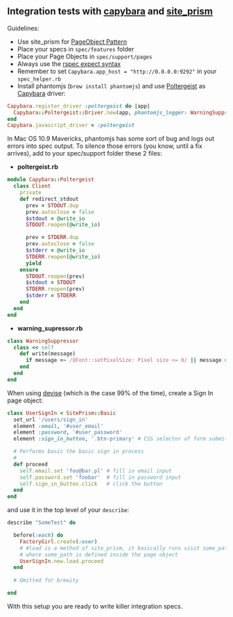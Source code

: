 Integration tests with [capybara][1] and [site_prism][2]
--------------------------------------------------------

Guidelines:

 - Use site_prism for [PageObject Pattern][3]
 - Place your specs in `spec/features` folder
 - Place your Page Objects in `spec/support/pages`
 - Always use the [rspec expect syntax][4]
 - Remember to set `Capybara.app_host = "http://0.0.0.0:9292"` in your `spec_helper.rb`
 - Install phantomjs (`brew install phantomjs`) and use [Poltergeist][5] as [Capybara][6] driver:


```ruby
Capybara.register_driver :poltergeist do |app|
  Capybara::Poltergeist::Driver.new(app, phantomjs_logger: WarningSuppressor)
end
Capybara.javascript_driver = :poltergeist
```

In Mac OS 10.9 Mavericks, phantomjs has some sort of bug and logs out errors into spec output. To silence those errors (you know, until a fix arrives), add to your spec/support folder these 2 files:

 - **poltergeist.rb**
 
```ruby
module Capybara::Poltergeist
  class Client
    private
    def redirect_stdout
      prev = STDOUT.dup
      prev.autoclose = false
      $stdout = @write_io
      STDOUT.reopen(@write_io)

      prev = STDERR.dup
      prev.autoclose = false
      $stderr = @write_io
      STDERR.reopen(@write_io)
      yield
    ensure
      STDOUT.reopen(prev)
      $stdout = STDOUT
      STDERR.reopen(prev)
      $stderr = STDERR
    end
  end
end
```

 - **warning_supressor.rb**

```ruby
class WarningSuppressor
  class << self
    def write(message)
      if message =~ /QFont::setPixelSize: Pixel size <= 0/ || message =~/CoreText performance note:/ then 0 else puts(message);1;end
    end
  end
end
```

When using [devise][7] (which is the case 99% of the time), create a Sign In page object:
```ruby
class UserSignIn < SitePrism::Basic
  set_url '/users/sign_in'
  element :email, '#user_email'
  element :password, '#user_password'
  element :sign_in_button, '.btn-primary' # CSS selector of form submit button

  # Performs basic the basic sign in process
  #
  def proceed
    self.email.set 'foo@bar.pl' # fill in email input
    self.password.set 'foobar'  # fill in password input
    self.sign_in_button.click   # click the button
  end
end
```

and use it in the top level of your `describe`:
```ruby
describe "SomeTest" do

  before(:each) do
    FactoryGirl.create(:user)
    # #load is a method of site_prism, it basically runs visit some_path, 
    # where some_path is defined inside the page object
    UserSignIn.new.load.proceed
  end
  
  # Omitted for brewity

end
```

With this setup you are ready to write killer integration specs.

  [1]: https://github.com/jnicklas/capybara
  [2]: https://github.com/natritmeyer/site_prism
  [3]: http://blog.josephwilk.net/cucumber/page-object-pattern.html
  [4]: http://betterspecs.org/#expect
  [5]: https://github.com/jonleighton/poltergeist
  [6]: https://github.com/jnicklas/capybara
  [7]: https://github.com/plataformatec/devise